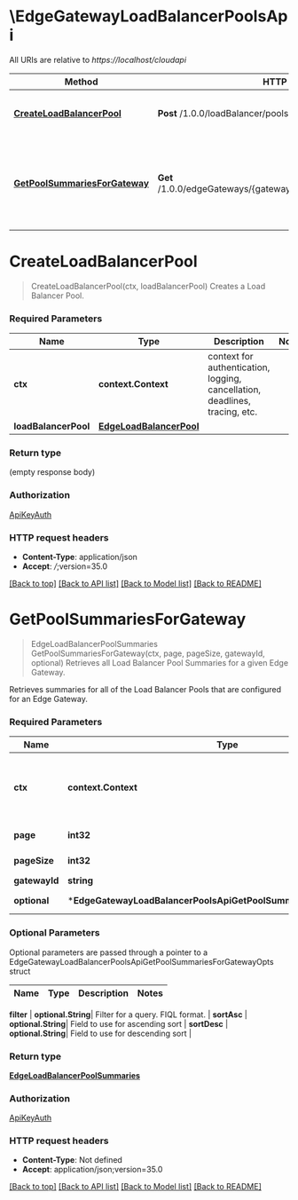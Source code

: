 # \EdgeGatewayLoadBalancerPoolsApi

All URIs are relative to *https://localhost/cloudapi*

Method | HTTP request | Description
------------- | ------------- | -------------
[**CreateLoadBalancerPool**](EdgeGatewayLoadBalancerPoolsApi.md#CreateLoadBalancerPool) | **Post** /1.0.0/loadBalancer/pools | Creates a Load Balancer Pool.
[**GetPoolSummariesForGateway**](EdgeGatewayLoadBalancerPoolsApi.md#GetPoolSummariesForGateway) | **Get** /1.0.0/edgeGateways/{gatewayId}/loadBalancer/poolSummaries | Retrieves all Load Balancer Pool Summaries for a given Edge Gateway.


# **CreateLoadBalancerPool**
> CreateLoadBalancerPool(ctx, loadBalancerPool)
Creates a Load Balancer Pool.

### Required Parameters

Name | Type | Description  | Notes
------------- | ------------- | ------------- | -------------
 **ctx** | **context.Context** | context for authentication, logging, cancellation, deadlines, tracing, etc.
  **loadBalancerPool** | [**EdgeLoadBalancerPool**](EdgeLoadBalancerPool.md)|  | 

### Return type

 (empty response body)

### Authorization

[ApiKeyAuth](../README.md#ApiKeyAuth)

### HTTP request headers

 - **Content-Type**: application/json
 - **Accept**: *_/_*;version=35.0

[[Back to top]](#) [[Back to API list]](../README.md#documentation-for-api-endpoints) [[Back to Model list]](../README.md#documentation-for-models) [[Back to README]](../README.md)

# **GetPoolSummariesForGateway**
> EdgeLoadBalancerPoolSummaries GetPoolSummariesForGateway(ctx, page, pageSize, gatewayId, optional)
Retrieves all Load Balancer Pool Summaries for a given Edge Gateway.

Retrieves summaries for all of the Load Balancer Pools that are configured for an Edge Gateway. 

### Required Parameters

Name | Type | Description  | Notes
------------- | ------------- | ------------- | -------------
 **ctx** | **context.Context** | context for authentication, logging, cancellation, deadlines, tracing, etc.
  **page** | **int32**| Page to fetch, zero offset. | [default to 1]
  **pageSize** | **int32**| Results per page to fetch. | [default to 25]
  **gatewayId** | **string**|  | 
 **optional** | ***EdgeGatewayLoadBalancerPoolsApiGetPoolSummariesForGatewayOpts** | optional parameters | nil if no parameters

### Optional Parameters
Optional parameters are passed through a pointer to a EdgeGatewayLoadBalancerPoolsApiGetPoolSummariesForGatewayOpts struct

Name | Type | Description  | Notes
------------- | ------------- | ------------- | -------------



 **filter** | **optional.String**| Filter for a query.  FIQL format. | 
 **sortAsc** | **optional.String**| Field to use for ascending sort | 
 **sortDesc** | **optional.String**| Field to use for descending sort | 

### Return type

[**EdgeLoadBalancerPoolSummaries**](EdgeLoadBalancerPoolSummaries.md)

### Authorization

[ApiKeyAuth](../README.md#ApiKeyAuth)

### HTTP request headers

 - **Content-Type**: Not defined
 - **Accept**: application/json;version=35.0

[[Back to top]](#) [[Back to API list]](../README.md#documentation-for-api-endpoints) [[Back to Model list]](../README.md#documentation-for-models) [[Back to README]](../README.md)

